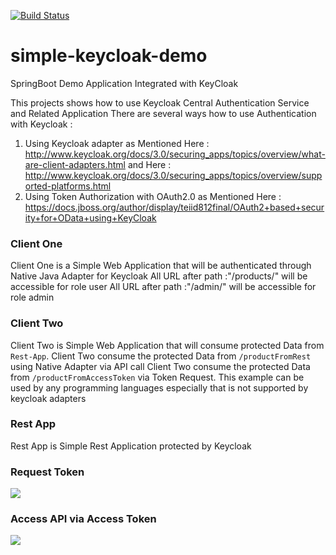 [![Build Status](https://travis-ci.org/KNIGHTMASTER/simple-keycloak-demo.svg?branch=master)](https://travis-ci.org/KNIGHTMASTER/simple-keycloak-demo)

# simple-keycloak-demo
SpringBoot Demo Application Integrated with KeyCloak 

This projects shows how to use Keycloak Central Authentication Service and Related Application
There are several ways how to use Authentication with Keycloak :
1. Using Keycloak adapter as Mentioned Here : http://www.keycloak.org/docs/3.0/securing_apps/topics/overview/what-are-client-adapters.html and Here : http://www.keycloak.org/docs/3.0/securing_apps/topics/overview/supported-platforms.html
2. Using Token Authorization with OAuth2.0 as Mentioned Here : https://docs.jboss.org/author/display/teiid812final/OAuth2+based+security+for+OData+using+KeyCloak

### Client One
Client One is a Simple Web Application that will be authenticated through Native Java Adapter for Keycloak
All URL after path :"/products/" will be accessible for role user
All URL after path :"/admin/" will be accessible for role admin

### Client Two
Client Two is Simple Web Application that will consume protected Data from `Rest-App`.
Client Two consume the protected Data from `/productFromRest` using Native Adapter via API call
Client Two consume the protected Data from `/productFromAccessToken` via Token Request. This example can be used by any programming languages especially that is not supported by keycloak adapters

### Rest App
Rest App is Simple Rest Application protected by Keycloak

### Request Token
<img src='https://github.com/KNIGHTMASTER/Resources/blob/master/SIMPLE%20KEYCLOAK%20DEMO/execute-via-access-token.png'/>

### Access API via Access Token
<img src='https://github.com/KNIGHTMASTER/Resources/blob/master/SIMPLE%20KEYCLOAK%20DEMO/request-token.png'/>
